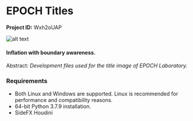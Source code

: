 # EPOCH Titles

**Project ID:** Wxh2oUAP

![alt text](https://github.com/epochlab/epoch/blob/main/sample.png)

#### Inflation with boundary awareness.
Abstract: *Development files used for the title image of EPOCH Laboratory.*

### Requirements

- Both Linux and Windows are supported. Linux is recommended for performance and compatibility reasons.
- 64-bit Python 3.7.9 installation.
- SideFX Houdini
